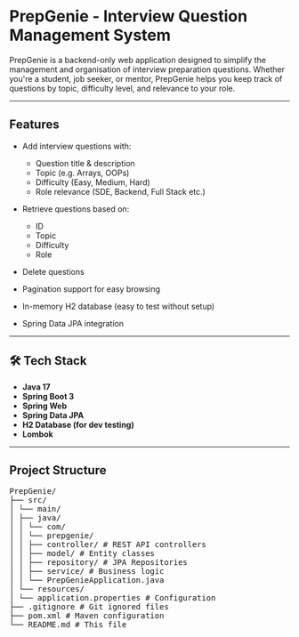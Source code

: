 # PrepGenie - Interview Question Management System 

PrepGenie is a backend-only web application designed to simplify the management and organisation of interview preparation questions. Whether you're a student, job seeker, or mentor, PrepGenie helps you keep track of questions by topic, difficulty level, and relevance to your role.

---

##  Features

- Add interview questions with:
  - Question title & description
  - Topic (e.g. Arrays, OOPs)
  - Difficulty (Easy, Medium, Hard)
  - Role relevance (SDE, Backend, Full Stack etc.)

- Retrieve questions based on:
  - ID
  - Topic
  - Difficulty
  - Role

- Delete questions
- Pagination support for easy browsing
- In-memory H2 database (easy to test without setup)
- Spring Data JPA integration

---

## 🛠️ Tech Stack

- **Java 17**
- **Spring Boot 3**
- **Spring Web**
- **Spring Data JPA**
- **H2 Database (for dev testing)**
- **Lombok**

---

##  Project Structure
<pre>PrepGenie/
├── src/
│ └── main/
│ ├── java/
│ │ └── com/
│ │ └── prepgenie/
│ │ ├── controller/ # REST API controllers
│ │ ├── model/ # Entity classes
│ │ ├── repository/ # JPA Repositories
│ │ ├── service/ # Business logic
│ │ └── PrepGenieApplication.java
│ └── resources/
│ └── application.properties # Configuration
├── .gitignore # Git ignored files
├── pom.xml # Maven configuration
└── README.md # This file

</pre>



